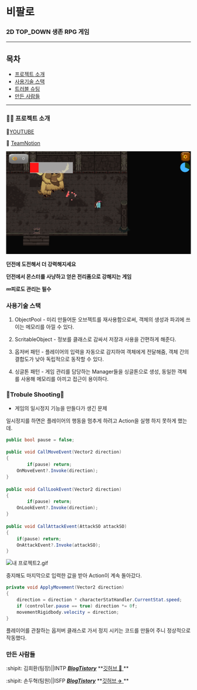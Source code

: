 # 비팔로

### 2D TOP_DOWN 생존 RPG 게임
---


## 목차
+ [프로젝트 소개](https://github.com/kimihea/AdvancedWeekProject?tab=readme-ov-file#프로젝트-소개)
+ [사용기술 스택](https://github.com/kimihea/AdvancedWeekProject?tab=readme-ov-file#사용기술-스택)
+ [트러블 슈팅](https://github.com/kimihea/AdvancedWeekProject?tab=readme-ov-file#trobule-shooting)
+ [만든 사람들](https://github.com/kimihea/AdvancedWeekProject?tab=readme-ov-file#만든-사람들)
---
### 👨‍🏫 프로젝트 소개
🔴[YOUTUBE](https://www.youtube.com/watch?v=2xg_Z5UV2tU)

:file_folder: [TeamNotion](https://teamsparta.notion.site/81d8c98db0374f2182268fdf725a2637)


![비팔로사냥](https://github.com/kimihea/AdvancedWeekProject/blob/main/20240626_094350.png)

**던전에 도전해서 더 강력해지세요**

**던전에서 몬스터를 사냥하고 얻은 전리품으로 강해지는 게임**

**💤피로도 관리는 필수**



### 사용기술 스택
1. ObjectPool - 미리 만들어둔 오브젝트를 재사용함으로써, 객체의 생성과 파괴에 쓰이는 메모리를 아낄 수 있다. 

2. ScritableObject - 정보를 클래스로 감싸서  저장과 사용을 간편하게 해준다.

3. 옵저버 패턴 - 플레이어의 입력을 자동으로 감지하여 객체에게 전달해줌, 객체 간의 결합도가 낮아 독립적으로 동작할 수 있다.

4. 싱글톤 패턴 - 게임 관리를 담당하는 Manager들을 싱글톤으로 생성,  동일한 객체를 사용해 메모리를 아끼고 접근이 용이하다.




### 💢Trobule Shooting💢
+ 게임의 일시정지 기능을 만들다가 생긴 문제

일시정지를 하면은 플레이어의 행동을 멈추게 하려고 Action을 실행 하지 못하게 했는데.

```csharp
public bool pause = false;

public void CallMoveEvent(Vector2 direction)
{
		if(pause) return;
    OnMoveEvent?.Invoke(direction);
}

public void CallLookEvent(Vector2 direction)
{
		if(pause) return;
    OnLookEvent?.Invoke(direction);
}

public void CallAttackEvent(AttackSO attackSO)
{
    if(pause) return;
    OnAttackEvent?.Invoke(attackSO);
}
```

![내 프로젝트2.gif](https://prod-files-secure.s3.us-west-2.amazonaws.com/83c75a39-3aba-4ba4-a792-7aefe4b07895/451e11c8-dddf-4105-b8f5-70adacdc2c59/%EB%82%B4_%ED%94%84%EB%A1%9C%EC%A0%9D%ED%8A%B82.gif)

중지해도 마지막으로 입력한 값을 받아 Action이 계속 돌아갔다.  

```csharp
private void ApplyMovement(Vector2 direction)
{
    direction = direction * characterStatHandler.CurrentStat.speed;
    if (controller.pause == true) direction *= 0f;
    movementRigidbody.velocity = direction;
}
```

플레이어를 관찰하는 옵저버 클래스로 가서 정지 시키는 코드를 만들어 주니 정상적으로 작동했다.



### 만든 사람들
:shipit: 김희환(팀장)||INTP	***[BlogTistory](https://mynameisreal.tistory.com/)***	**[깃허브 :rocket: ](https://github.com/kimihea)	**

:shipit: 손두혁(팀원)||ISFP	***[BlogTistory](https://hyukcoding.tistory.com/)***	**[깃허브 :airplane: ](https://github.com/engur88)	**



 
